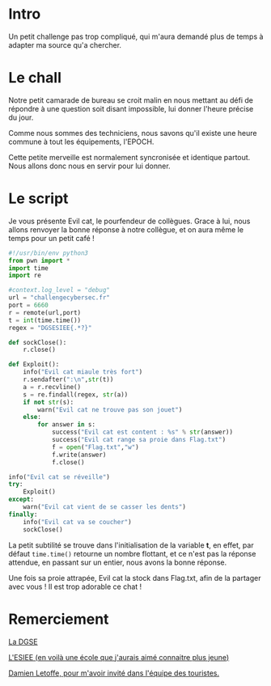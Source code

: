# Intro

Un petit challenge pas trop compliqué, qui m'aura demandé plus de temps à adapter ma source qu'a chercher.

# Le chall

Notre petit camarade de bureau se croit malin en nous mettant au défi de répondre à une question soit disant impossible, lui donner l'heure précise du jour.

Comme nous sommes des techniciens, nous savons qu'il existe une heure commune à tout les équipements, l'EPOCH.

Cette petite merveille est normalement syncronisée et identique partout. Nous allons donc nous en servir pour lui donner.

# Le script

Je vous présente Evil cat, le pourfendeur de collègues. Grace à lui, nous allons renvoyer la bonne réponse à notre collègue, et on aura même le temps pour un petit café !

```python
#!/usr/bin/env python3
from pwn import *
import time
import re

#context.log_level = "debug"
url = "challengecybersec.fr"
port = 6660
r = remote(url,port)
t = int(time.time())
regex = "DGSESIEE{.*?}"

def sockClose():
    r.close()

def Exploit():
    info("Evil cat miaule très fort")
    r.sendafter(":\n",str(t))
    a = r.recvline()
    s = re.findall(regex, str(a))
    if not str(s):
        warn("Evil cat ne trouve pas son jouet")
    else:
        for answer in s:
            success("Evil cat est content : %s" % str(answer))
            success("Evil cat range sa proie dans Flag.txt")
            f = open("Flag.txt","w")
            f.write(answer)
            f.close()

info("Evil cat se réveille")
try:
    Exploit()
except:
    warn("Evil cat vient de se casser les dents")
finally:
    info("Evil cat va se coucher")
    sockClose()
```

La petit subtilité se trouve dans l'initialisation de la variable **t**, en effet, par défaut `time.time()` retourne un nombre flottant, et ce n'est pas la réponse attendue, en passant sur un entier, nous avons la bonne réponse.

Une fois sa proie attrapée, Evil cat la stock dans Flag.txt, afin de la partager avec vous ! Il est trop adorable ce chat !

# Remerciement

[La DGSE](https://www.defense.gouv.fr/dgse)

[L'ESIEE (en voilà une école que j'aurais aimé connaitre plus jeune)](https://www.esiee.fr/)

[Damien Letoffe, pour m'avoir invité dans l'équipe des touristes.](https://www.linkedin.com/in/damien-l-51b8b5b7/)
